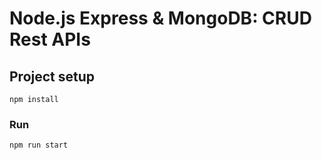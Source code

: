 # Node.js Express & MongoDB: CRUD Rest APIs

## Project setup
```
npm install
```

### Run
```
npm run start
```
